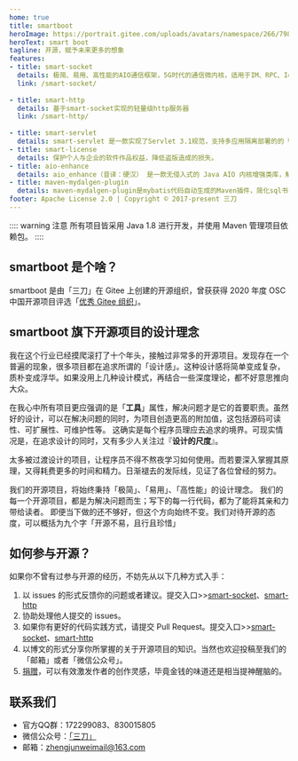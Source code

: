 ```yaml
---
home: true
title: smartboot
heroImage: https://portrait.gitee.com/uploads/avatars/namespace/266/798143_smartboot_1578989513.png!avatar100
heroText: smart boot
tagline: 开源，赋予未来更多的想象
features:
- title: smart-socket
  details: 极简、易用、高性能的AIO通信框架，5G时代的通信微内核，适用于IM、RPC、IoT等诸多领域
  link: /smart-socket/
  
- title: smart-http
  details: 基于smart-socket实现的轻量级http服务器
  link: /smart-http/
  
- title: smart-servlet
  details: smart-servlet 是一款实现了Servlet 3.1规范，支持多应用隔离部署的的 Web 容器。
- title: smart-license
  details: 保护个人与企业的软件作品权益，降低盗版造成的损失。
- title: aio-enhance
  details: aio_enhance（音译：硬汉） 是一款无侵入式的 Java AIO 内核增强类库，解决原生 AIO 架构设计中存在的缺陷，提供更高效、更稳定的通信能力。
- title: maven-mydalgen-plugin
  details: maven-mydalgen-plugin是mybatis代码自动生成的Maven插件，简化sql书写，避免大量动态sql。    
footer: Apache License 2.0 | Copyright © 2017-present 三刀
---
```

:::: warning 注意
所有项目皆采用 Java 1.8 进行开发，并使用 Maven 管理项目依赖包。
::::
## smartboot 是个啥？
smartboot 是由「三刀」在 Gitee 上创建的开源组织，曾获获得 2020 年度 OSC 中国开源项目评选「[优秀 Gitee 组织](https://www.oschina.net/question/2918182_2320117)」。
## smartboot 旗下开源项目的设计理念
我在这个行业已经摸爬滚打了十个年头，接触过非常多的开源项目。发现存在一个普遍的现象，很多项目都在追求所谓的「设计感」。这种设计感将简单变成复杂，质朴变成浮华。如果没用上几种设计模式，再结合一些深度理论，都不好意思推向大众。

在我心中所有项目更应强调的是「**工具**」属性，解决问题才是它的首要职责。虽然好的设计，可以在解决问题的同时，为项目创造更高的附加值，这包括源码可读性、可扩展性、可维护性等。
这确实是每个程序员理应去追求的境界。可现实情况是，在追求设计的同时，又有多少人关注过『**设计的尺度**』。

太多被过渡设计的项目，让程序员不得不熬夜学习如何使用。而若要深入掌握其原理，又得耗费更多的时间和精力。日渐褪去的发际线，见证了各位曾经的努力。

我们的开源项目，将始终秉持「极简」、「易用」、「高性能」的设计理念。
我们的每一个开源项目，都是为解决问题而生；写下的每一行代码，都为了能将其亲和力带给读者。
即便当下做的还不够好，但这个方向始终不变。我们对待开源的态度，可以概括为九个字「开源不易，且行且珍惜」
## 如何参与开源？

如果你不曾有过参与开源的经历，不妨先从以下几种方式入手：

1. 以 issues 的形式反馈你的问题或者建议。提交入口>>[smart-socket](https://gitee.com/smartboot/smart-socket/issues)、[smart-http](https://gitee.com/smartboot/smart-http/issues)
2. 协助处理他人提交的 issues。
3. 如果你有更好的代码实践方式，请提交 Pull Request。提交入口>>[smart-socket](https://gitee.com/smartboot/smart-socket/pulls)、[smart-http](https://gitee.com/smartboot/smart-http/pulls)
4. 以博文的形式分享你所掌握的关于开源项目的知识。当然也欢迎投稿至我们的「邮箱」或者「微信公众号」。
5. [捐赠](donation.md)，可以有效激发作者的创作灵感，毕竟金钱的味道还是相当提神醒脑的。

## 联系我们
- 官方QQ群：172299083、830015805
- 微信公众号：[「三刀」](https://mp.weixin.qq.com/s/tEoF_-jneCwh2of2r48FrQ)
- 邮箱：zhengjunweimail@163.com